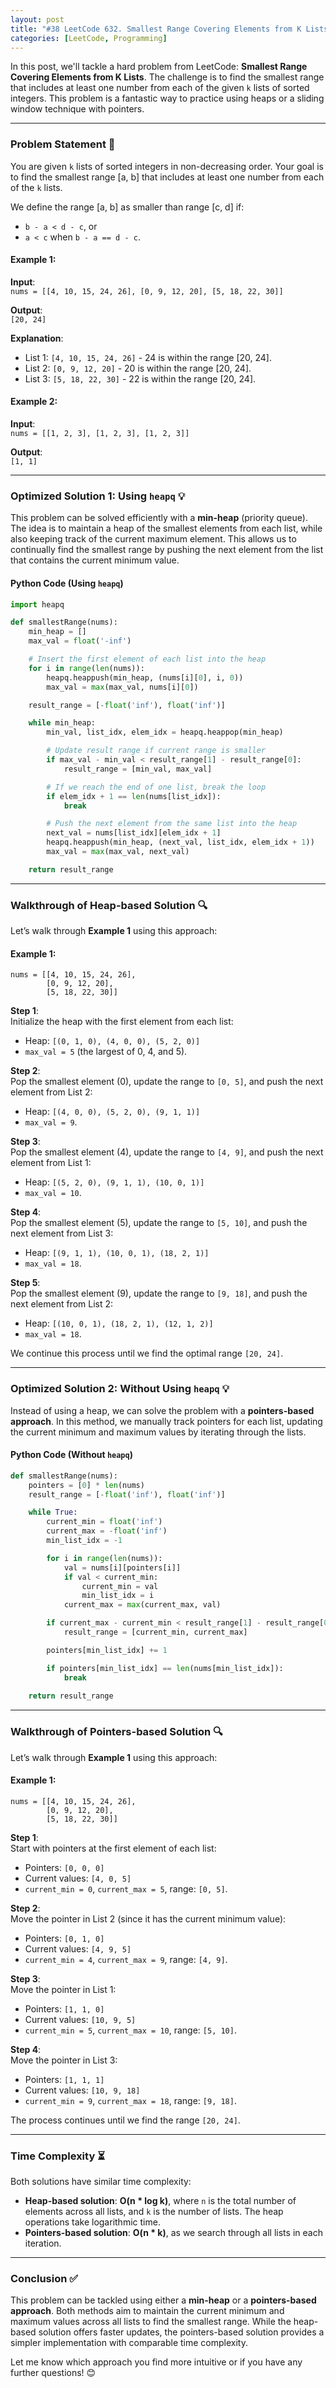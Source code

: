 ```yaml
---
layout: post
title: "#38 LeetCode 632. Smallest Range Covering Elements from K Lists 🧠🚀"
categories: [LeetCode, Programming]
---
```


In this post, we'll tackle a hard problem from LeetCode: **Smallest Range Covering Elements from K Lists**. The challenge is to find the smallest range that includes at least one number from each of the given `k` lists of sorted integers. This problem is a fantastic way to practice using heaps or a sliding window technique with pointers.

---

### Problem Statement 📝

You are given `k` lists of sorted integers in non-decreasing order. Your goal is to find the smallest range [a, b] that includes at least one number from each of the `k` lists.

We define the range [a, b] as smaller than range [c, d] if:
- `b - a < d - c`, or
- `a < c` when `b - a == d - c`.

#### Example 1:
**Input**:  
`nums = [[4, 10, 15, 24, 26], [0, 9, 12, 20], [5, 18, 22, 30]]`

**Output**:  
`[20, 24]`

**Explanation**:  
- List 1: `[4, 10, 15, 24, 26]` - 24 is within the range [20, 24].
- List 2: `[0, 9, 12, 20]` - 20 is within the range [20, 24].
- List 3: `[5, 18, 22, 30]` - 22 is within the range [20, 24].

#### Example 2:
**Input**:  
`nums = [[1, 2, 3], [1, 2, 3], [1, 2, 3]]`

**Output**:  
`[1, 1]`

---

### Optimized Solution 1: Using `heapq` 💡

This problem can be solved efficiently with a **min-heap** (priority queue). The idea is to maintain a heap of the smallest elements from each list, while also keeping track of the current maximum element. This allows us to continually find the smallest range by pushing the next element from the list that contains the current minimum value.

#### Python Code (Using `heapq`)

```python
import heapq

def smallestRange(nums):
    min_heap = []
    max_val = float('-inf')

    # Insert the first element of each list into the heap
    for i in range(len(nums)):
        heapq.heappush(min_heap, (nums[i][0], i, 0))
        max_val = max(max_val, nums[i][0])

    result_range = [-float('inf'), float('inf')]

    while min_heap:
        min_val, list_idx, elem_idx = heapq.heappop(min_heap)

        # Update result range if current range is smaller
        if max_val - min_val < result_range[1] - result_range[0]:
            result_range = [min_val, max_val]

        # If we reach the end of one list, break the loop
        if elem_idx + 1 == len(nums[list_idx]):
            break

        # Push the next element from the same list into the heap
        next_val = nums[list_idx][elem_idx + 1]
        heapq.heappush(min_heap, (next_val, list_idx, elem_idx + 1))
        max_val = max(max_val, next_val)

    return result_range
```

---

### Walkthrough of Heap-based Solution 🔍

Let’s walk through **Example 1** using this approach:

#### **Example 1**:
```plaintext
nums = [[4, 10, 15, 24, 26], 
        [0, 9, 12, 20], 
        [5, 18, 22, 30]]
```

**Step 1**:  
Initialize the heap with the first element from each list:
- Heap: `[(0, 1, 0), (4, 0, 0), (5, 2, 0)]`
- `max_val = 5` (the largest of 0, 4, and 5).

**Step 2**:  
Pop the smallest element (0), update the range to `[0, 5]`, and push the next element from List 2:
- Heap: `[(4, 0, 0), (5, 2, 0), (9, 1, 1)]`
- `max_val = 9`.

**Step 3**:  
Pop the smallest element (4), update the range to `[4, 9]`, and push the next element from List 1:
- Heap: `[(5, 2, 0), (9, 1, 1), (10, 0, 1)]`
- `max_val = 10`.

**Step 4**:  
Pop the smallest element (5), update the range to `[5, 10]`, and push the next element from List 3:
- Heap: `[(9, 1, 1), (10, 0, 1), (18, 2, 1)]`
- `max_val = 18`.

**Step 5**:  
Pop the smallest element (9), update the range to `[9, 18]`, and push the next element from List 2:
- Heap: `[(10, 0, 1), (18, 2, 1), (12, 1, 2)]`
- `max_val = 18`.

We continue this process until we find the optimal range `[20, 24]`. 

---

### Optimized Solution 2: Without Using `heapq` 💡

Instead of using a heap, we can solve the problem with a **pointers-based approach**. In this method, we manually track pointers for each list, updating the current minimum and maximum values by iterating through the lists.

#### Python Code (Without `heapq`)

```python
def smallestRange(nums):
    pointers = [0] * len(nums)
    result_range = [-float('inf'), float('inf')]

    while True:
        current_min = float('inf')
        current_max = -float('inf')
        min_list_idx = -1

        for i in range(len(nums)):
            val = nums[i][pointers[i]]
            if val < current_min:
                current_min = val
                min_list_idx = i
            current_max = max(current_max, val)

        if current_max - current_min < result_range[1] - result_range[0]:
            result_range = [current_min, current_max]

        pointers[min_list_idx] += 1

        if pointers[min_list_idx] == len(nums[min_list_idx]):
            break
    
    return result_range
```

---

### Walkthrough of Pointers-based Solution 🔍

Let’s walk through **Example 1** using this approach:

#### **Example 1**:
```plaintext
nums = [[4, 10, 15, 24, 26], 
        [0, 9, 12, 20], 
        [5, 18, 22, 30]]
```

**Step 1**:  
Start with pointers at the first element of each list:
- Pointers: `[0, 0, 0]`
- Current values: `[4, 0, 5]`
- `current_min = 0`, `current_max = 5`, range: `[0, 5]`.

**Step 2**:  
Move the pointer in List 2 (since it has the current minimum value):
- Pointers: `[0, 1, 0]`
- Current values: `[4, 9, 5]`
- `current_min = 4`, `current_max = 9`, range: `[4, 9]`.

**Step 3**:  
Move the pointer in List 1:
- Pointers: `[1, 1, 0]`
- Current values: `[10, 9, 5]`
- `current_min = 5`, `current_max = 10`, range: `[5, 10]`.

**Step 4**:  
Move the pointer in List 3:
- Pointers: `[1, 1, 1]`
- Current values: `[10, 9, 18]`
- `current_min = 9`, `current_max = 18`, range: `[9, 18]`.

The process continues until we find the range `[20, 24]`.

---

### Time Complexity ⏳

Both solutions have similar time complexity:
- **Heap-based solution**: **O(n \* log k)**, where `n` is the total number of elements across all lists, and `k` is the number of lists. The heap operations take logarithmic time.
- **Pointers-based solution**: **O(n \* k)**, as we search through all lists in each iteration.

---

### Conclusion ✅

This problem can be tackled using either a **min-heap** or a **pointers-based approach**. Both methods aim to maintain the current minimum and maximum values across all lists to find the smallest range. While the heap-based solution offers faster updates, the pointers-based solution provides a simpler implementation with comparable time complexity.

Let me know which approach you find more intuitive or if you have any further questions! 😊
